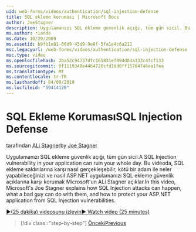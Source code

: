 ```yaml
---
uid: web-forms/videos/authentication/sql-injection-defense
title: SQL ekleme koruması | Microsoft Docs
author: JoeStagner
description: Uygulamanızı SQL ekleme güvenlik açığı, tüm gün sicil. Bu videoda, SQL ekleme saldırılarına karşı happ nasıl için Microsoft'un ALi Stagner açıklar...
ms.author: riande
ms.date: 10/29/2009
ms.assetid: b9fb1e01-06d9-43d9-9e8f-5fa1e4c6a211
msc.legacyurl: /web-forms/videos/authentication/sql-injection-defense
msc.type: video
ms.openlocfilehash: 2ba52c94737dfc165831ef094d04a333c4fcf133
ms.sourcegitcommit: 0f1119340e4464720cfd16d0ff15764746ea1fea
ms.translationtype: MT
ms.contentlocale: tr-TR
ms.lasthandoff: 04/09/2019
ms.locfileid: "59414120"
---
```

# <a name="sql-injection-defense"></a><span data-ttu-id="9ce53-104">SQL Ekleme Koruması</span><span class="sxs-lookup"><span data-stu-id="9ce53-104">SQL Injection Defense</span></span>

<span data-ttu-id="9ce53-105">tarafından [ALi Stagner](https://github.com/JoeStagner)</span><span class="sxs-lookup"><span data-stu-id="9ce53-105">by [Joe Stagner](https://github.com/JoeStagner)</span></span>

<span data-ttu-id="9ce53-106">Uygulamanızı SQL ekleme güvenlik açığı, tüm gün sicil.</span><span class="sxs-lookup"><span data-stu-id="9ce53-106">A SQL Injection vulnerability in your application can ruin your whole day.</span></span> <span data-ttu-id="9ce53-107">Bu videoda, SQL ekleme saldırılarına karşı nasıl gerçekleşebilir, kötü bir adam ile neler yapabileceğinizi ve nasıl ASP.NET uygulamanızı SQL ekleme güvenlik açıklarına karşı korumak Microsoft'un ALi Stagner açıklar.</span><span class="sxs-lookup"><span data-stu-id="9ce53-107">In this video, Microsoft's Joe Stagner explains how SQL Injection attacks can happen, what a bad guy can do with them, and how to protect your ASP.NET application from SQL Injection vulnerabilities.</span></span>

[<span data-ttu-id="9ce53-108">&#9654;(25 dakika) videosunu izleyin</span><span class="sxs-lookup"><span data-stu-id="9ce53-108">&#9654; Watch video (25 minutes)</span></span>](https://channel9.msdn.com/Blogs/ASP-NET-Site-Videos/sql-injection-defense)

> [!div class="step-by-step"]
> [<span data-ttu-id="9ce53-109">Önceki</span><span class="sxs-lookup"><span data-stu-id="9ce53-109">Previous</span></span>](creating-inactive-users.md)
